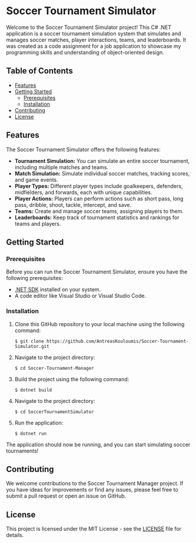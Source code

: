 # Soccer Tournament Simulator

Welcome to the Soccer Tournament Simulator project! This C# .NET application is a soccer tournament simulation system that simulates and manages soccer matches, player interactions, teams, and leaderboards. It was created as a code assignment for a job application to showcase my programming skills and understanding of object-oriented design.

## Table of Contents

- [Features](#features)
- [Getting Started](#getting-started)
  - [Prerequisites](#prerequisites)
  - [Installation](#installation)
- [Contributing](#contributing)
- [License](#license)

## Features

The Soccer Tournament Simulator offers the following features:

- **Tournament Simulation:** You can simulate an entire soccer tournament, including multiple matches and teams.
- **Match Simulation:** Simulate individual soccer matches, tracking scores, and game events.
- **Player Types:** Different player types include goalkeepers, defenders, midfielders, and forwards, each with unique capabilities.
- **Player Actions:** Players can perform actions such as short pass, long pass, dribble, shoot, tackle, intercept, and save.
- **Teams:** Create and manage soccer teams, assigning players to them.
- **Leaderboards:** Keep track of tournament statistics and rankings for teams and players.

## Getting Started

### Prerequisites

Before you can run the Soccer Tournament Simulator, ensure you have the following prerequisites:

- [.NET SDK](https://dotnet.microsoft.com/download) installed on your system.
- A code editor like Visual Studio or Visual Studio Code.

### Installation

1. Clone this GitHub repository to your local machine using the following command:

   ```shell
   $ git clone https://github.com/AntreasKouloumis/Soccer-Tournament-Simulator.git
   ```

2. Navigate to the project directory:

   ```shell
   $ cd Soccer-Tournament-Manager
   ```

3. Build the project using the following command:

   ```shell
   $ dotnet build
   ```
   
4. Navigate to the project directory:

   ```shell
   $ cd SoccerTournamentSimulator
   ```

5. Run the application:

   ```shell
   $ dotnet run
   ```

The application should now be running, and you can start simulating soccer tournaments!

## Contributing

We welcome contributions to the Soccer Tournament Manager project. If you have ideas for improvements or find any issues, please feel free to submit a pull request or open an issue on GitHub.

## License

This project is licensed under the MIT License - see the [LICENSE](LICENSE) file for details.
